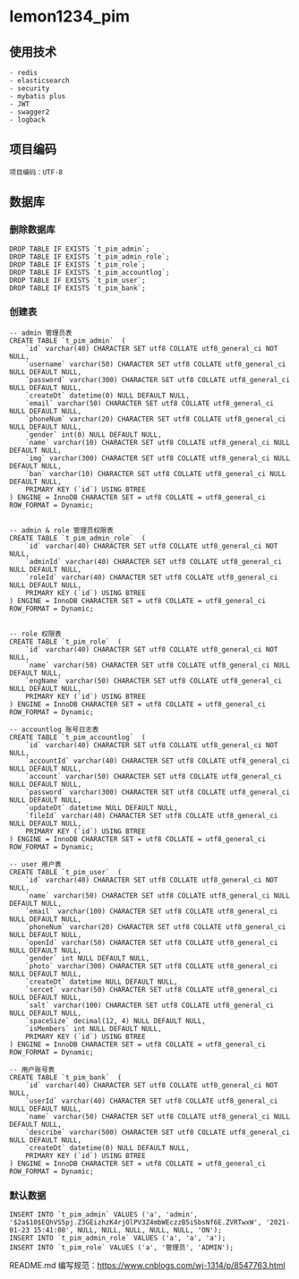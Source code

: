 # lemon1234_pim

## 使用技术

	- redis
	- elasticsearch
	- security
	- mybatis plus
	- JWT
	- swagger2
	- logback
	
## 项目编码

	项目编码：UTF-8
	
## 数据库

### 删除数据库
	DROP TABLE IF EXISTS `t_pim_admin`;
	DROP TABLE IF EXISTS `t_pim_admin_role`;
	DROP TABLE IF EXISTS `t_pim_role`;
	DROP TABLE IF EXISTS `t_pim_accountlog`;
	DROP TABLE IF EXISTS `t_pim_user`;
	DROP TABLE IF EXISTS `t_pim_bank`;
	
### 创建表

	-- admin 管理员表
	CREATE TABLE `t_pim_admin`  (
		`id` varchar(40) CHARACTER SET utf8 COLLATE utf8_general_ci NOT NULL,
		`username` varchar(50) CHARACTER SET utf8 COLLATE utf8_general_ci NULL DEFAULT NULL,
		`password` varchar(300) CHARACTER SET utf8 COLLATE utf8_general_ci NULL DEFAULT NULL,
		`createDt` datetime(0) NULL DEFAULT NULL,
		`email` varchar(50) CHARACTER SET utf8 COLLATE utf8_general_ci NULL DEFAULT NULL,
		`phoneNum` varchar(20) CHARACTER SET utf8 COLLATE utf8_general_ci NULL DEFAULT NULL,
		`gender` int(0) NULL DEFAULT NULL,
		`name` varchar(10) CHARACTER SET utf8 COLLATE utf8_general_ci NULL DEFAULT NULL,
		`img` varchar(300) CHARACTER SET utf8 COLLATE utf8_general_ci NULL DEFAULT NULL,
		`ban` varchar(10) CHARACTER SET utf8 COLLATE utf8_general_ci NULL DEFAULT NULL,
		PRIMARY KEY (`id`) USING BTREE
	) ENGINE = InnoDB CHARACTER SET = utf8 COLLATE = utf8_general_ci ROW_FORMAT = Dynamic;
	

	-- admin & role 管理员权限表
	CREATE TABLE `t_pim_admin_role`  (
		`id` varchar(40) CHARACTER SET utf8 COLLATE utf8_general_ci NOT NULL,
		`adminId` varchar(40) CHARACTER SET utf8 COLLATE utf8_general_ci NULL DEFAULT NULL,
		`roleId` varchar(40) CHARACTER SET utf8 COLLATE utf8_general_ci NULL DEFAULT NULL,
		PRIMARY KEY (`id`) USING BTREE
	) ENGINE = InnoDB CHARACTER SET = utf8 COLLATE = utf8_general_ci ROW_FORMAT = Dynamic;


	-- role 权限表
	CREATE TABLE `t_pim_role`  (
		`id` varchar(40) CHARACTER SET utf8 COLLATE utf8_general_ci NOT NULL,
		`name` varchar(50) CHARACTER SET utf8 COLLATE utf8_general_ci NULL DEFAULT NULL,
		`engName` varchar(50) CHARACTER SET utf8 COLLATE utf8_general_ci NULL DEFAULT NULL,
		PRIMARY KEY (`id`) USING BTREE	
	) ENGINE = InnoDB CHARACTER SET = utf8 COLLATE = utf8_general_ci ROW_FORMAT = Dynamic;
	
	-- accountlog 账号日志表
	CREATE TABLE `t_pim_accountlog`  (
		`id` varchar(40) CHARACTER SET utf8 COLLATE utf8_general_ci NOT NULL,
		`accountId` varchar(40) CHARACTER SET utf8 COLLATE utf8_general_ci NULL DEFAULT NULL,
		`account` varchar(50) CHARACTER SET utf8 COLLATE utf8_general_ci NULL DEFAULT NULL,
		`password` varchar(300) CHARACTER SET utf8 COLLATE utf8_general_ci NULL DEFAULT NULL,
		`updateDt` datetime NULL DEFAULT NULL,
		`fileId` varchar(40) CHARACTER SET utf8 COLLATE utf8_general_ci NULL DEFAULT NULL,
		PRIMARY KEY (`id`) USING BTREE
	) ENGINE = InnoDB CHARACTER SET = utf8 COLLATE = utf8_general_ci ROW_FORMAT = Dynamic;
	
	-- user 用户表
	CREATE TABLE `t_pim_user`  (
		`id` varchar(40) CHARACTER SET utf8 COLLATE utf8_general_ci NOT NULL,
		`name` varchar(50) CHARACTER SET utf8 COLLATE utf8_general_ci NULL DEFAULT NULL,
		`email` varchar(100) CHARACTER SET utf8 COLLATE utf8_general_ci NULL DEFAULT NULL,
		`phoneNum` varchar(20) CHARACTER SET utf8 COLLATE utf8_general_ci NULL DEFAULT NULL,
		`openId` varchar(50) CHARACTER SET utf8 COLLATE utf8_general_ci NULL DEFAULT NULL,
		`gender` int NULL DEFAULT NULL,
		`photo` varchar(300) CHARACTER SET utf8 COLLATE utf8_general_ci NULL DEFAULT NULL,
		`createDt` datetime NULL DEFAULT NULL,
		`sercet` varchar(50) CHARACTER SET utf8 COLLATE utf8_general_ci NULL DEFAULT NULL,
		`salt` varchar(100) CHARACTER SET utf8 COLLATE utf8_general_ci NULL DEFAULT NULL,
		`spaceSize` decimal(12, 4) NULL DEFAULT NULL,
		`isMembers` int NULL DEFAULT NULL,
		PRIMARY KEY (`id`) USING BTREE
	) ENGINE = InnoDB CHARACTER SET = utf8 COLLATE = utf8_general_ci ROW_FORMAT = Dynamic;
	
	-- 用户账号表
	CREATE TABLE `t_pim_bank`  (
		`id` varchar(40) CHARACTER SET utf8 COLLATE utf8_general_ci NOT NULL, 
		`userId` varchar(40) CHARACTER SET utf8 COLLATE utf8_general_ci NULL DEFAULT NULL,
		`name` varchar(50) CHARACTER SET utf8 COLLATE utf8_general_ci NULL DEFAULT NULL,
		`describe` varchar(500) CHARACTER SET utf8 COLLATE utf8_general_ci NULL DEFAULT NULL,
		`createDt` datetime(0) NULL DEFAULT NULL,
		PRIMARY KEY (`id`) USING BTREE
	) ENGINE = InnoDB CHARACTER SET = utf8 COLLATE = utf8_general_ci ROW_FORMAT = Dynamic;
	
	
### 默认数据
	INSERT INTO `t_pim_admin` VALUES ('a', 'admin', '$2a$10$EQhVS5pj.Z3GEizhzK4rjOlPV3Z4mbWEczzB5iSbsNf6E.ZVRTwxW', '2021-01-23 15:41:08', NULL, NULL, NULL, NULL, NULL, 'ON');
	INSERT INTO `t_pim_admin_role` VALUES ('a', 'a', 'a');
	INSERT INTO `t_pim_role` VALUES ('a', '管理员', 'ADMIN');
	
	
README.md 编写规范：https://www.cnblogs.com/wj-1314/p/8547763.html